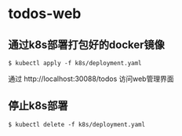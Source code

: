 # todos-web

## 通过k8s部署打包好的docker镜像

````
$ kubectl apply -f k8s/deployment.yaml
````

通过 http://localhost:30088/todos 访问web管理界面

## 停止k8s部署

````
$ kubectl delete -f k8s/deployment.yaml
````
